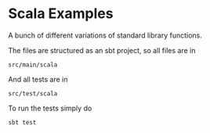 # Scala Examples
A bunch of different variations of standard library functions.

The files are structured as an sbt project, so all files are in
```
src/main/scala
```
And all tests are in 
```
src/test/scala
```
To run the tests simply do 
```
sbt test
```
